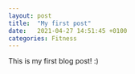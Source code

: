```yaml
---
layout: post
title:  "My first post"
date:   2021-04-27 14:51:45 +0100
categories: Fitness
---
```



This is my first blog post! :)
